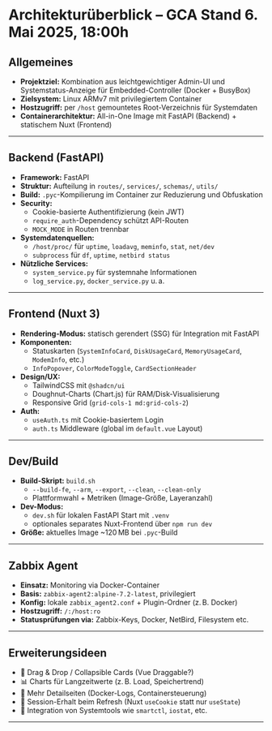 # Architekturüberblick – GCA Stand 6. Mai 2025, 18:00h

## Allgemeines

- **Projektziel:** Kombination aus leichtgewichtiger Admin-UI und Systemstatus-Anzeige für Embedded-Controller (Docker + BusyBox)
- **Zielsystem:** Linux ARMv7 mit privilegiertem Container
- **Hostzugriff:** per `/host` gemountetes Root-Verzeichnis für Systemdaten
- **Containerarchitektur:** All-in-One Image mit FastAPI (Backend) + statischem Nuxt (Frontend)

---

## Backend (FastAPI)

- **Framework:** FastAPI
- **Struktur:** Aufteilung in `routes/`, `services/`, `schemas/`, `utils/`
- **Build:** `.pyc`-Kompilierung im Container zur Reduzierung und Obfuskation
- **Security:**
  - Cookie-basierte Authentifizierung (kein JWT)
  - `require_auth`-Dependency schützt API-Routen
  - `MOCK_MODE` in Routen trennbar
- **Systemdatenquellen:**
  - `/host/proc/` für `uptime`, `loadavg`, `meminfo`, `stat`, `net/dev`
  - `subprocess` für `df`, `uptime`, `netbird status`
- **Nützliche Services:**
  - `system_service.py` für systemnahe Informationen
  - `log_service.py`, `docker_service.py` u. a.

---

## Frontend (Nuxt 3)

- **Rendering-Modus:** statisch gerendert (SSG) für Integration mit FastAPI
- **Komponenten:**
  - Statuskarten (`SystemInfoCard`, `DiskUsageCard`, `MemoryUsageCard`, `ModemInfo`, etc.)
  - `InfoPopover`, `ColorModeToggle`, `CardSectionHeader`
- **Design/UX:**
  - TailwindCSS mit `@shadcn/ui`
  - Doughnut-Charts (Chart.js) für RAM/Disk-Visualisierung
  - Responsive Grid (`grid-cols-1 md:grid-cols-2`)
- **Auth:**
  - `useAuth.ts` mit Cookie-basiertem Login
  - `auth.ts` Middleware (global im `default.vue` Layout)

---

## Dev/Build

- **Build-Skript:** `build.sh`
  - `--build-fe`, `--arm`, `--export`, `--clean`, `--clean-only`
  - Plattformwahl + Metriken (Image-Größe, Layeranzahl)
- **Dev-Modus:**
  - `dev.sh` für lokalen FastAPI Start mit `.venv`
  - optionales separates Nuxt-Frontend über `npm run dev`
- **Größe:** aktuelles Image ~120 MB bei `.pyc`-Build

---

## Zabbix Agent

- **Einsatz:** Monitoring via Docker-Container
- **Basis:** `zabbix-agent2:alpine-7.2-latest`, privilegiert
- **Konfig:** lokale `zabbix_agent2.conf` + Plugin-Ordner (z. B. Docker)
- **Hostzugriff:** `/:/host:ro`
- **Statusprüfungen via:** Zabbix-Keys, Docker, NetBird, Filesystem etc.

---

## Erweiterungsideen

- 🧠 Drag & Drop / Collapsible Cards (Vue Draggable?)
- 📊 Charts für Langzeitwerte (z. B. Load, Speichertrend)
- 🔧 Mehr Detailseiten (Docker-Logs, Containersteuerung)
- 🔐 Session-Erhalt beim Refresh (Nuxt `useCookie` statt nur `useState`)
- 🐧 Integration von Systemtools wie `smartctl`, `iostat`, etc.

---